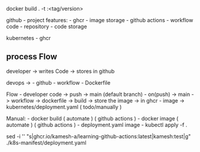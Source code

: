 docker build . -t <image-name>:<tag/version>


github - project
    features:
        - ghcr - image storage
        - github actions - workflow code
        - repository - code storage

kubernetes - ghcr

process Flow
-------------
developer -> writes Code -> stores in github

devops ->
	- github
		- workflow
		- Dockerfile


Flow
	- developer code -> push -> main (default branch)
	- on(push) -> main -> workflow -> dockerfile -> build -> store the image -> in ghcr
	- image -> kubernetes/deployment.yaml ( todo/manually )


Manual:
	- docker build ( automate ) ( github actions )
	- docker image ( automate ) ( github actions )
	- deployment.yaml image
	- kubectl apply -f .


sed -i '' "s|ghcr.io/kamesh-a/learning-github-actions:latest|kamesh:test|g" ./k8s-manifest/deployment.yaml
